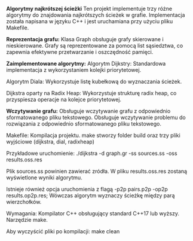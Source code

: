 **Algorytmy najkrótszej ścieżki**
Ten projekt implementuje trzy różne algorytmy do znajdowania najkrótszych ścieżek w grafie. Implementacja została napisana w języku C++ i jest uruchamiana przy użyciu pliku Makefile.

**Reprezentacja grafu:**
Klasa Graph obsługuje grafy skierowane i nieskierowane.
Grafy są reprezentowane za pomocą list sąsiedztwa, co zapewnia efektywne przetwarzanie i oszczędność pamięci.

**Zaimplementowane algorytmy:**
Algorytm Dijkstry:
Standardowa implementacja z wykorzystaniem kolejki priorytetowej.

Algorytm Diala:
Wykorzystuje listę kubełkową do wyznaczania ścieżek.

Dijkstra oparty na Radix Heap:
Wykorzystuje strukturę radix heap, co przyspiesza operacje na kolejce priorytetowej.

**Wczytywanie grafu:**
Obsługuje wczytywanie grafu z odpowiednio sformatowanego pliku tekstowego.
Obsługuje wczytywanie problemu do rozwiązania z odpowiednio sformatowanego pliku tekstowego.

Makefile: Kompilacja projektu.
make stworzy folder build oraz trzy pliki wyjściowe (dijkstra, dial, radixheap)

Przykładowe uruchomienie: ./dijkstra -d graph.gr -ss sources.ss -oss results.oss.res

Plik sources.ss powinien zawierać zródła. W pliku results.oss.res zostaną wyświetlone wyniki algorytmu.

Istnieje również opcja uruchomienia z flagą -p2p pairs.p2p -op2p results.op2p.res; Wówczas algorytm wyznaczy ścieżkę między parą wierzchołków.

Wymagania:
Kompilator C++ obsługujący standard C++17 lub wyższy.
Narzędzie make.

Aby wyczyścić pliki po kompilacji:
make clean
